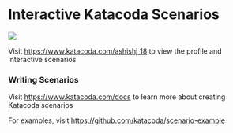 # Interactive Katacoda Scenarios

[![](http://shields.katacoda.com/katacoda/ashishj_18/count.svg)](https://www.katacoda.com/ashishj_18 "Get your profile on Katacoda.com")

Visit https://www.katacoda.com/ashishj_18 to view the profile and interactive scenarios

### Writing Scenarios
Visit https://www.katacoda.com/docs to learn more about creating Katacoda scenarios

For examples, visit https://github.com/katacoda/scenario-example
